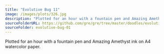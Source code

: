 ```yaml
---
title: "Evolutive Bug 11"
image: /images/plots/326.jpg
description: "Plotted for an hour with a fountain pen and Amazing Amethyst ink on A4 watercolor paper."
sourceFolderURL: https://github.com/gre/gre/tree/master/doodles/evolutive-bug-01
sourceFolder: evolutive-bug-01
---
```


Plotted for an hour with a fountain pen and Amazing Amethyst ink on A4 watercolor paper.
